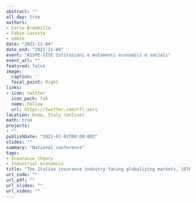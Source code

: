 ```yaml
---
abstract: ""
all_day: true
authors:
- Carlo Brambilla
- Fabio Lavista
- admin
date: "2021-11-04"
date_end: "2021-11-06"
event: "AISPE-SISE Istituzioni e mutamenti economici e sociali"
event_url: ""
featured: false
image:
  caption: ''
  focal_point: Right
links:
- icon: twitter
  icon_pack: fab
  name: Follow
  url: https://twitter.com/rfl_seri
location: Roma, Italy (online)
math: true
projects:
- ""
publishDate: "2021-01-01T00:00:00Z"
slides: ""
summary: "National conference"
tags:
- Insurance theory
- Industrial economics
title: "The Italian insurance industry facing globalizing markets, 1970s-2000s"
url_code: ""
url_pdf: ""
url_slides: ""
url_video: ""
---
```

